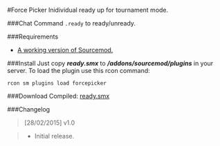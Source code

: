 #Force Picker
Inidividual ready up for tournament mode.

###Chat Command
`.ready` to ready/unready.

###Requirements
- [A working version of Sourcemod.](http://www.sourcemod.net/downloads.php)

###Install
Just copy _**ready.smx**_ to _**/addons/sourcemod/plugins**_ in your server.
To load the plugin use this rcon command:

`rcon sm plugins load forcepicker`
 
###Download
Compiled: [ready.smx](https://bitbucket.org/Polvora/ready/downloads/ready.smx)

###Changelog
> [28/02/2015] v1.0

> * Initial release.